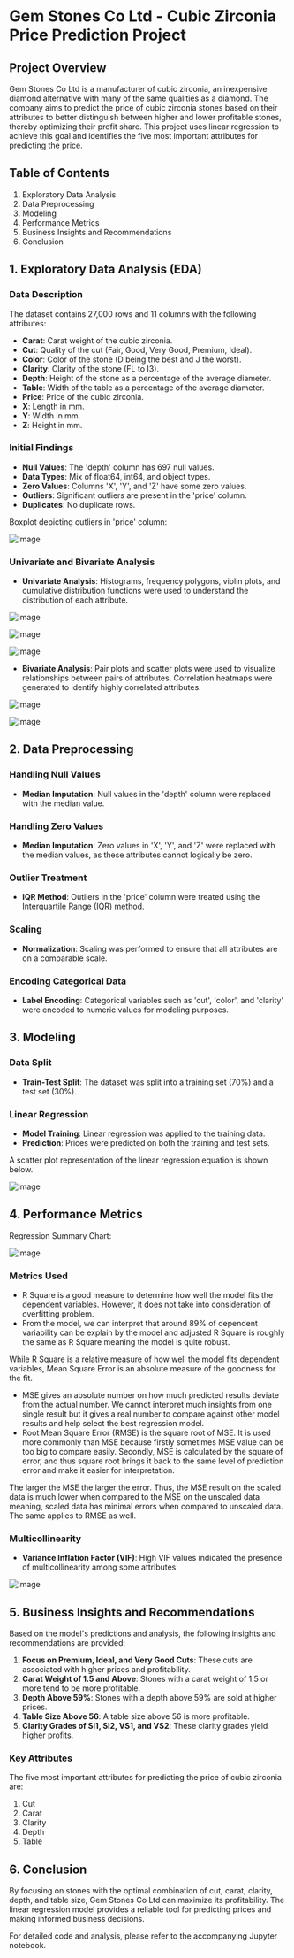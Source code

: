 # Gem Stones Co Ltd - Cubic Zirconia Price Prediction Project

## Project Overview

Gem Stones Co Ltd is a manufacturer of cubic zirconia, an inexpensive diamond alternative with many of the same qualities as a diamond. The company aims to predict the price of cubic zirconia stones based on their attributes to better distinguish between higher and lower profitable stones, thereby optimizing their profit share. This project uses linear regression to achieve this goal and identifies the five most important attributes for predicting the price.

## Table of Contents
1. Exploratory Data Analysis
2. Data Preprocessing
3. Modeling
4. Performance Metrics
5. Business Insights and Recommendations
6. Conclusion

## 1. Exploratory Data Analysis (EDA)

### Data Description
The dataset contains 27,000 rows and 11 columns with the following attributes:

- **Carat**: Carat weight of the cubic zirconia.
- **Cut**: Quality of the cut (Fair, Good, Very Good, Premium, Ideal).
- **Color**: Color of the stone (D being the best and J the worst).
- **Clarity**: Clarity of the stone (FL to I3).
- **Depth**: Height of the stone as a percentage of the average diameter.
- **Table**: Width of the table as a percentage of the average diameter.
- **Price**: Price of the cubic zirconia.
- **X**: Length in mm.
- **Y**: Width in mm.
- **Z**: Height in mm.

### Initial Findings
- **Null Values**: The 'depth' column has 697 null values.
- **Data Types**: Mix of float64, int64, and object types.
- **Zero Values**: Columns 'X', 'Y', and 'Z' have some zero values.
- **Outliers**: Significant outliers are present in the 'price' column.
- **Duplicates**: No duplicate rows.

Boxplot depicting outliers in 'price' column:

![image](https://github.com/user-attachments/assets/2d2f5add-cdde-4f44-a7be-406b60f47d8b)

### Univariate and Bivariate Analysis
- **Univariate Analysis**: Histograms, frequency polygons, violin plots, and cumulative distribution functions were used to understand the distribution of each attribute.

![image](https://github.com/user-attachments/assets/4c4664b3-bac1-4809-8693-15fa645bb352)

![image](https://github.com/user-attachments/assets/b6fc0d3b-76c8-4608-9fbf-e457c9e7e415)

![image](https://github.com/user-attachments/assets/5434ff86-e636-4df7-84df-77ce15f22a01)

- **Bivariate Analysis**: Pair plots and scatter plots were used to visualize relationships between pairs of attributes. Correlation heatmaps were generated to identify highly correlated attributes.

![image](https://github.com/user-attachments/assets/8055923b-58ec-40ed-ab58-010951c85c69)

![image](https://github.com/user-attachments/assets/bab44ba7-eea3-4959-8b2f-b8aaeb87b763)

## 2. Data Preprocessing

### Handling Null Values
- **Median Imputation**: Null values in the 'depth' column were replaced with the median value.

### Handling Zero Values
- **Median Imputation**: Zero values in 'X', 'Y', and 'Z' were replaced with the median values, as these attributes cannot logically be zero.

### Outlier Treatment
- **IQR Method**: Outliers in the 'price' column were treated using the Interquartile Range (IQR) method.

### Scaling
- **Normalization**: Scaling was performed to ensure that all attributes are on a comparable scale.

### Encoding Categorical Data
- **Label Encoding**: Categorical variables such as 'cut', 'color', and 'clarity' were encoded to numeric values for modeling purposes.

## 3. Modeling

### Data Split
- **Train-Test Split**: The dataset was split into a training set (70%) and a test set (30%).

### Linear Regression
- **Model Training**: Linear regression was applied to the training data.
- **Prediction**: Prices were predicted on both the training and test sets.

A scatter plot representation of the linear regression equation is shown below.

![image](https://github.com/user-attachments/assets/922eb6ef-0b74-4bdf-aa5e-65a732c1be6c)

## 4. Performance Metrics

Regression Summary Chart:

![image](https://github.com/user-attachments/assets/1c3366ce-4bb7-4b9d-8291-aea48e78287b)

### Metrics Used
- R Square is a good measure to determine how well the model fits the dependent variables. However, it does not take into consideration of overfitting problem.
- From the model, we can interpret that around 89% of dependent variability can be explain by the model and adjusted R Square is roughly the same as R Square meaning the model is quite robust.

While R Square is a relative measure of how well the model fits dependent variables, Mean Square Error is an absolute measure of the goodness for the fit.

- MSE gives an absolute number on how much predicted results deviate from the actual number. We cannot interpret much insights from one single result but it gives a real number to compare against other model results and help select the best regression model.
- Root Mean Square Error (RMSE) is the square root of MSE. It is used more commonly than MSE because firstly sometimes MSE value can be too big to compare easily. Secondly, MSE is calculated by the square of error, and thus square root brings it back to the same level of prediction error and make it easier for interpretation.

The larger the MSE the larger the error. Thus, the MSE result on the scaled data is much lower when compared to the MSE on the unscaled data meaning, scaled data has minimal errors when compared to unscaled data. The same applies to RMSE as well.

### Multicollinearity
- **Variance Inflation Factor (VIF)**: High VIF values indicated the presence of multicollinearity among some attributes.

![image](https://github.com/user-attachments/assets/79b3cad6-cf5e-4050-87c4-835c0e60a4b6)

## 5. Business Insights and Recommendations

Based on the model's predictions and analysis, the following insights and recommendations are provided:

1. **Focus on Premium, Ideal, and Very Good Cuts**: These cuts are associated with higher prices and profitability.
2. **Carat Weight of 1.5 and Above**: Stones with a carat weight of 1.5 or more tend to be more profitable.
3. **Depth Above 59%**: Stones with a depth above 59% are sold at higher prices.
4. **Table Size Above 56**: A table size above 56 is more profitable.
5. **Clarity Grades of SI1, SI2, VS1, and VS2**: These clarity grades yield higher profits.

### Key Attributes
The five most important attributes for predicting the price of cubic zirconia are:
1. Cut
2. Carat
3. Clarity
4. Depth
5. Table

## 6. Conclusion

By focusing on stones with the optimal combination of cut, carat, clarity, depth, and table size, Gem Stones Co Ltd can maximize its profitability. The linear regression model provides a reliable tool for predicting prices and making informed business decisions.

For detailed code and analysis, please refer to the accompanying Jupyter notebook.
